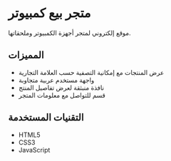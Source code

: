 # متجر بيع كمبيوتر

موقع إلكتروني لمتجر أجهزة الكمبيوتر وملحقاتها.

## المميزات

- عرض المنتجات مع إمكانية التصفية حسب العلامة التجارية
- واجهة مستخدم عربية متجاوبة
- نافذة منبثقة لعرض تفاصيل المنتج
- قسم للتواصل مع معلومات المتجر

## التقنيات المستخدمة

- HTML5
- CSS3
- JavaScript

